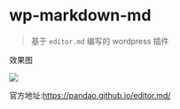 wp-markdown-md
======
> 基于 `editor.md` 编写的 wordpress 插件


效果图


![](http://oj74t8laa.bkt.clouddn.com/git/wp-markdown-md/example.png)


官方地址:https://pandao.github.io/editor.md/